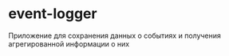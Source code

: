 # event-logger
Приложение для сохранения данных о событиях и получения агрегированной информации о них
